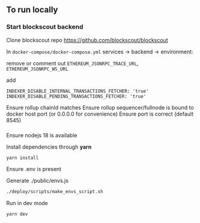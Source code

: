 ## To run locally

### Start blockscout backend

Clone blockscout repo 
https://github.com/blockscout/blockscout

In `docker-compose/docker-compose.yml`
services -> backend -> environment:

remove or comment out `ETHEREUM_JSONRPC_TRACE_URL`, `ETHEREUM_JSONRPC_WS_URL`

add 
```
INDEXER_DISABLE_INTERNAL_TRANSACTIONS_FETCHER: 'true'
INDEXER_DISABLE_PENDING_TRANSACTIONS_FETCHER: 'true'
```

Ensure rollup chainId matches
Ensure rollup sequencer/fullnode is bound to docker host port (or 0.0.0.0 for convenience)
Ensure port is correct (default 8545)

### 
Ensure nodejs 18 is available

Install dependencies through **yarn**
```bash
yarn install
```

Ensure .env is present

Generate ./public/envs.js
```bash
./deploy/scripts/make_envs_script.sh
```

Run in dev mode
```bash
yarn dev
```
